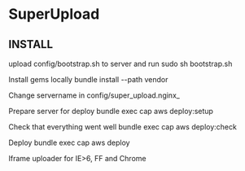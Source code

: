 SuperUpload
===========

INSTALL
-------
upload config/bootstrap.sh to server and run
sudo sh bootstrap.sh

Install gems locally
bundle install --path vendor

Change servername in config/super_upload.nginx_

Prepare server for deploy
bundle exec cap aws deploy:setup

Check that everything went well
bundle exec cap aws deploy:check

Deploy
bundle exec cap aws deploy

Iframe uploader for IE>6, FF and Chrome 
